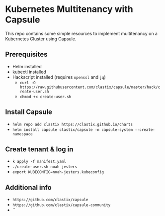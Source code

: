 # Kubernetes Multitenancy with Capsule

This repo contains some simple resources to implement multitenancy on a Kubernetes Cluster using Capsule. 

## Prerequisites
* Helm installed 
* kubectl installed
* Hackscript installed (requires `openssl` and `jq`)
  * `curl -O https://raw.githubusercontent.com/clastix/capsule/master/hack/create-user.sh`
  * `chmod +x create-user.sh`

## Install Capsule
* `helm repo add clastix https://clastix.github.io/charts`
* `helm install capsule clastix/capsule -n capsule-system --create-namespace`

## Create tenant & log in
* `k apply -f manifest.yaml`
* `./create-user.sh noah jesters`
* `export KUBECONFIG=noah-jesters.kubeconfig`

## Additional info
* `https://github.com/clastix/capsule`
* `https://github.com/clastix/capsule-community`
* ``